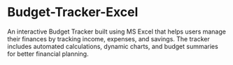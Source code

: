 # Budget-Tracker-Excel
An interactive Budget Tracker built using MS Excel that helps users manage their finances by tracking income, expenses, and savings. The tracker includes automated calculations, dynamic charts, and budget summaries for better financial planning.
